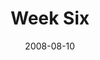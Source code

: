 ---
layout: message
category: message
series: "One"
title: "Week Six"
date: 2008-08-10
video-description: "John Burke talks about staying in touch with God."
video-title: "One (Week Six)"
video: "http://s3.amazonaws.com/crossroadsvideomessages/One-week6.mp4"
video-poster: "https://www.crossroads.net/uploadedfiles/One-week6-still.jpg"
notes-description: "Study Notes for One (Week Six) "
notes: "http://www.crossroads.net/players/media/hq/SN_08-10-08.pdf "
notes-title: "One (Week Six) - Study Notes"
audio-description: "John Burke shares his thoughts on staying connected with God."
audio: "http://s3.amazonaws.com/crossroadsaudiomessages/One-week6.mp3"
audio-title: "One (Week Six)"
audio-duration: "44:29"
---